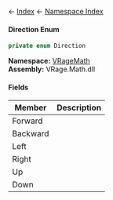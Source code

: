← [Index](Api-Index) ← [Namespace Index](Namespace-Index)

#### Direction Enum

```csharp
private enum Direction
```

**Namespace:** [VRageMath](VRageMath)  
**Assembly:** VRage.Math.dll

#### Fields

|Member|Description|
|---|---|
|Forward||
|Backward||
|Left||
|Right||
|Up||
|Down||

